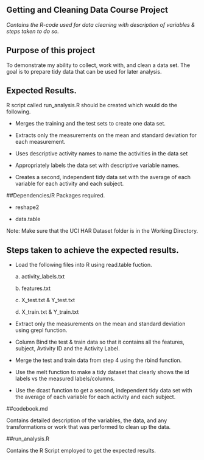 ## Getting and Cleaning Data Course Project


*Contains the R-code used for data cleaning with description of variables &amp; steps taken to do so.*

## Purpose of this project

To demonstrate my ability to collect, work with, and clean a data set. The goal is to prepare tidy data that can be used for later analysis.

##  Expected Results.

 R script called run_analysis.R should be created which would do the following.

* Merges the training and the test sets to create one data set.
   
* Extracts only the measurements on the mean and standard deviation for each measurement.
   
* Uses descriptive activity names to name the activities in the data set
   
* Appropriately labels the data set with descriptive variable names.
   
* Creates a second, independent tidy data set with the average of each variable for each activity and each subject.



##Dependencies/R Packages required.

* reshape2

* data.table

Note: Make sure that the UCI HAR Dataset folder is in the Working Directory.

## Steps taken to achieve the expected results.

* Load the following files into R using read.table fuction.

   a. activity_labels.txt

   b. features.txt

   c. X_test.txt & Y_test.txt

   d. X_train.txt & Y_train.txt

* Extract only the measurements on the mean and standard deviation using grepl function.

* Column Bind the test & train data so that it contains all the features, subject, Avtivity ID and the Activity Label.

* Merge the test and train data from step 4 using the rbind function.

* Use the melt function to make a tidy dataset that clearly shows the id labels vs the measured labels/columns.

* Use the dcast function to get a second, independent tidy data set with the average of each variable for each activity and each subject.

##codebook.md

Contains detailed description of the variables, the data, and any transformations or work that was performed to clean up the data.

##run_analysis.R

Contains the R Script employed to get the expected results.